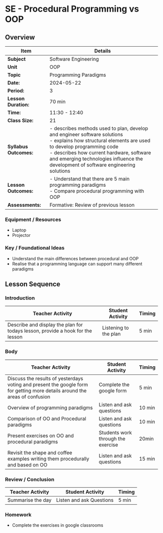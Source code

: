 # SE - Procedural Programming vs OOP

## Overview

| Item                       | Details                                                                                                                                                                                                                                                                                  |
| -------------------------- | ---------------------------------------------------------------------------------------------------------------------------------------------------------------------------------------------------------------------------------------------------------------------------------------- |
| **Subject**                | Software Engineering                                                                                                                                                                                                                                                                     |
| **Unit**                   | OOP                                                                                                                                                                                                                                                                                      |
| **Topic**                  | Programming Paradigms                                                                                                                                                                                                                                                                    |
| **Date:**                  | 2024-05-22                                                                                                                                                                                                                                                                               |
| **Period:**                | 3                                                                                                                                                                                                                                                                                        |
| **Lesson Duration:**<br>   | 70 min                                                                                                                                                                                                                                                                                   |
| **Time:**<br>              | 11:30 - 12:40                                                                                                                                                                                                                                                                            |
| **Class Size:**<br>        | 21                                                                                                                                                                                                                                                                                       |
| **Syllabus Outcomes:**<br> | - describes methods used to plan, develop and engineer software solutions<br>- explains how structural elements are used to develop programming code<br>- describes how current hardware, software and emerging technologies influence the development of software engineering solutions |
| **Lesson Outcomes:**       | - Understand that there are 5 main programming paradigms<br>- Compare procedural programming with OOP                                                                                                                                                                                    |
| **Assessments:**           | Formative: Review of previous lesson                                                                                                                                                                                                                                                     |

### Equipment / Resources
- Laptop
- Projector

### Key / Foundational Ideas
- Understand the main differences between procedural and OOP
- Realise that a programming language can support many different paradigms

## Lesson Sequence
### Introduction
| Teacher Activity                                                               | Student Activity      | Timing |
| ------------------------------------------------------------------------------ | --------------------- | ------ |
| Describe and display the plan for todays lesson, provide a hook for the lesson | Listening to the plan | 5 min  |

### Body
| Teacher Activity                                                                                                            | Student Activity                   | Timing |
| --------------------------------------------------------------------------------------------------------------------------- | ---------------------------------- | ------ |
| Discuss the results of yesterdays voting and present the google form for getting more details around the areas of confusion | Complete the google form           | 5 min  |
| Overview of programming paradigms                                                                                           | Listen and ask questions           | 10 min |
| Comparison of OO and Procedural paradigms                                                                                   | Listen and ask questions           | 10 min |
| Present exercises on OO and procedural paradigms                                                                            | Students work through the exercise | 20min  |
| Revisit the shape and coffee examples writing them procedurally and based on OO                                             | Listen and ask questions           | 15 min |

### Review / Conclusion
| Teacher Activity  | Student Activity         | Timing |
| ----------------- | ------------------------ | ------ |
| Summarise the day | Listen and ask Questions | 5 min  |

### Homework
- Complete the exercises in google classrooms